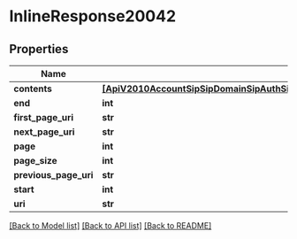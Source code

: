 # InlineResponse20042

## Properties
Name | Type | Description | Notes
------------ | ------------- | ------------- | -------------
**contents** | [**[ApiV2010AccountSipSipDomainSipAuthSipAuthCallsSipAuthCallsIpAccessControlListMapping]**](ApiV2010AccountSipSipDomainSipAuthSipAuthCallsSipAuthCallsIpAccessControlListMapping.md) |  | [optional] 
**end** | **int** |  | [optional] 
**first_page_uri** | **str** |  | [optional] 
**next_page_uri** | **str** |  | [optional] 
**page** | **int** |  | [optional] 
**page_size** | **int** |  | [optional] 
**previous_page_uri** | **str** |  | [optional] 
**start** | **int** |  | [optional] 
**uri** | **str** |  | [optional] 

[[Back to Model list]](../README.md#documentation-for-models) [[Back to API list]](../README.md#documentation-for-api-endpoints) [[Back to README]](../README.md)


